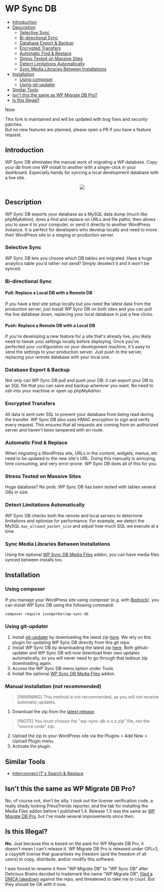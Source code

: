 # WP Sync DB

- [Introduction](#introduction)
- [Description](#description)
  - [Selective Sync](#selective-sync)
  - [Bi-directional Sync](#bi-directional-sync)
  - [Database Export & Backup](#database-export-backup)
  - [Encrypted Transfers](#encrypted-transfers)
  - [Automatic Find & Replace](#automatic-find-replace)
  - [Stress Tested on Massive Sites](#stress-tested-on-massive-sites)
  - [Detect Limitations Automatically](#detect-limitations-automatically)
  - [Sync Media Libraries Between Installations](#sync-media-libraries-between-installations)
- [Installation](#installation)
  - [Using composer](#using-composer)
  - [Using git-updater](#using-git-updater)
- [Similar Tools](#similar-tools)
- [Isn't this the same as WP Migrate DB Pro?](#isnt-this-the-same-as-wp-migrate-db-pro)
- [Is this Illegal?](#is-this-illegal)

<!--toc:end-->

> [!NOTE]
> This fork is maintained and will be updated with bug fixes and security patches.\
> But no new features are planned, please open a PR if you have a feature request.

## Introduction

WP Sync DB eliminates the manual work of migrating a WP database. Copy your db from one WP install to another with a single-click in your dashboard. Especially handy for syncing a local development database with a live site.

<p align="center"><img src="https://raw.github.com/slang800/psychic-ninja/master/wp-migrate-db.png"/></p>

## Description

WP Sync DB exports your database as a MySQL data dump (much like phpMyAdmin), does a find and replace on URLs and file paths, then allows you to save it to your computer, or send it directly to another WordPress instance. It is perfect for developers who develop locally and need to move their WordPress site to a staging or production server.

### Selective Sync

WP Sync DB lets you choose which DB tables are migrated. Have a huge analytics table you'd rather not send? Simply deselect it and it won't be synced.

### Bi-directional Sync

#### Pull: Replace a Local DB with a Remote DB

If you have a test site setup locally but you need the latest data from the production server, just install WP Sync DB on both sites and you can pull the live database down, replacing your local database in just a few clicks.

#### Push: Replace a Remote DB with a Local DB

If you're developing a new feature for a site that's already live, you likely need to tweak your settings locally before deploying. Once you've perfected your configuration on your development machine, it's easy to send the settings to your production server. Just push to the server, replacing your remote database with your local one.

### Database Export & Backup

Not only can WP Sync DB pull and push your DB: it can export your DB to an SQL file that you can save and backup wherever you want. No need to ssh into your machine or open up phpMyAdmin.

### Encrypted Transfers

All data is sent over SSL to prevent your database from being read during the transfer. WP Sync DB also uses HMAC encryption to sign and verify every request. This ensures that all requests are coming from an authorized server and haven't been tampered with en route.

### Automatic Find & Replace

When migrating a WordPress site, URLs in the content, widgets, menus, etc need to be updated to the new site's URL. Doing this manually is annoying, time consuming, and very error-prone. WP Sync DB does all of this for you.

### Stress Tested on Massive Sites

Huge database? No prob. WP Sync DB has been tested with tables several GBs in size.

### Detect Limitations Automatically

WP Sync DB checks both the remote and local servers to determine limitations and optimize for performance. For example, we detect the MySQL `max_allowed_packet_size` and adjust how much SQL we execute at a time.

### Sync Media Libraries Between Installations

Using the optional [WP Sync DB Media Files](https://github.com/jsongerber/wp-sync-db-media-files) addon, you can have media files synced between installs too.

## Installation

### Using composer

If you manage your WordPress site using composer (e.g. with [Bedrock](https://roots.io/bedrock/)), you can install WP Sync DB using the following command:

```bash
composer require jsongerber/wp-sync-db
```

### Using git-updater

1. Install [git-updater](https://github.com/afragen/git-updater) by downloading the latest zip [here](https://github.com/afragen/git-updater/releases). We rely on this plugin for updating WP Sync DB directly from this git repo.
1. Install WP Sync DB by downloading the latest zip [here](https://github.com/jsongerber/wp-sync-db/releases). Both github-updater and WP Sync DB will now download their own updates automatically, so you will never need to go through that tedious zip downloading again.
1. Access the WP Sync DB menu option under Tools.
1. Install the optional [WP Sync DB Media Files](https://github.com/jsongerber/wp-sync-db-media-files/releases) addon.

### Manual installation (not recommended)

> [!WARNING] This method is not recommended, as you will not receive automatic updates.

1. Download the zip from the [latest release](https://github.com/jsongerber/wp-sync-db/releases/latest).

> [!NOTE] You must choose the "wp-sync-db-x.x.x.zip" file, not the "source code" zip.

2. Upload the zip to your WordPress site via the Plugins > Add New > Upload Plugin menu.
1. Activate the plugin.

## Similar Tools

- [Interconnect IT's Search & Replace](https://github.com/interconnectit/Search-Replace-DB)

## Isn't this the same as WP Migrate DB Pro?

No, of course not, don't be silly. I took out the license verification code, a really shady looking PressTrends reporter, and the tab for installing the Media Files addon before I published 1.4. Release 1.3 was the same as [WP Migrate DB Pro](https://deliciousbrains.com/wp-migrate-db-pro), but I've made several improvements since then.

## Is this Illegal?

**No.** Just because this is based on the paid-for WP Migrate DB Pro, it doesn't mean I can't release it. WP Migrate DB Pro is released under GPLv2, a copyleft license that guarantees my freedom (and the freedom of all users) to copy, distribute, and/or modify this software.

I _was_ forced to rename it from "WP Migrate DB" to "WP Sync DB" after Delicious Brains decided to trademark the name "WP Migrate DB", [filed a DMCA takedown](http://wptavern.com/dmca-takedown-notice-issued-against-fork-of-wp-migrate-db-pro) against the repo, and threatened to take me to court. But they should be OK with it now.
